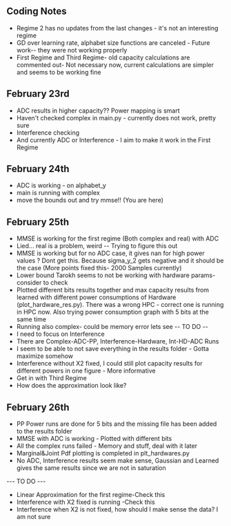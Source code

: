 ## Coding Notes
* Regime 2 has no updates from the last changes - it's not an interesting regime
* GD over learning rate, alphabet size functions are canceled - Future work-- they were not working properly
* First Regime and Third Regime- old capacity calculations are commented out- Not necessary now, current calculations are simpler and seems to be working fine


## February 23rd
* ADC results in higher capacity?? Power mapping is smart
*  Haven't checked complex in main.py - currently does not work, pretty sure
* Interference checking
* And currently ADC or Interference - I aim to make it work in the First Regime

## February 24th
* ADC is working - on alphabet_y
* main is running with complex
* move the bounds out and try mmse!! (You are here)

## February 25th
* MMSE is working for the first regime (Both complex and real) with ADC
* Lied... real is a problem, weird -- Trying to figure this out
* MMSE is working but for no ADC case, it gives nan for high power values ? Dont get this. Because sigma_y_2 gets negative and it should be the case (More points fixed this- 2000 Samples currently)
* Lower bound Tarokh seems to not be working with hardware params-consider to check
* Plotted different bits results together  and max capacity results from learned with different power consumptions of Hardware (plot_hardware_res.py). There was a wrong HPC - correct one is running in HPC now. Also trying power consumption graph with 5 bits at the same time
* Running also complex- could be memory error lets see
-- TO DO --
* I need to focus on Interference 
* There are Complex-ADC-PP, Interference-Hardware, Int-HD-ADC Runs
* I seem to be able to not save everything in the results folder - Gotta maximize somehow
* Interference without X2 fixed, I could still plot capacity results for different powers in one figure - More informative
* Get in with Third Regime
* How does the approximation look like?

## February 26th
* PP Power runs are done for 5 bits and the missing file has been added to the results folder
* MMSE with ADC is working - Plotted with different bits
* All the complex runs failed - Memory and stuff, deal with it later
* Marginal&Joint Pdf plotting is completed in plt_hardwares.py
* No ADC, Interference results seem make sense, Gaussian and Learned gives the same results since we are not in saturation


--- TO DO ---
* Linear Approximation for the first regime-Check this
* Interference with X2 fixed is running -Check this
* Interference when X2 is not fixed, how should I make sense the data? I am not sure